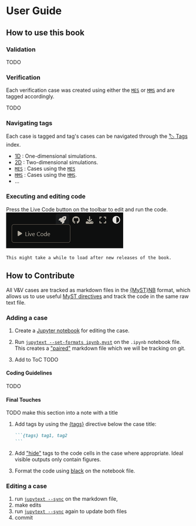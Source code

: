 # User Guide

## How to use this book

### Validation

TODO

### Verification

Each verification case was created using either the [`MES`](./verification/methods.md/#method-of-exact-solutions-mes) or [`MMS`](./verification/methods.md/#method-of-manufactured-solutions-mms) and are tagged accordingly.

TODO

### Navigating tags

Each case is tagged and tag's cases can be navigated through the [🏷 Tags](./_tags/tagsindex.md) index.

* [1D](./_tags/1d.md) : One-dimensional simulations.
* [2D](./_tags/2d.md) : Two-dimensional simulations.
* [`MES`](./_tags/mes.md) : Cases using the [`MES`](./verification/methods.md/#method-of-exact-solutions-mes)
* [`MMS`](./_tags/mms.md) : Cases using the [`MMS`](./verification/methods.md/#method-of-manufactured-solutions-mms).
* ...

### Executing and editing code

Press the Live Code button on the toolbar to edit and run the code. \
![alt text](./how_to_media/live_code_button.png)

```{note}
This might take a while to load after new releases of the book.
```

## How to Contribute

All V&V cases are tracked as markdown files in the [\{MyST\}NB](https://myst-nb.readthedocs.io/en/latest/) format, which allows
us to use useful [MyST directives](https://myst-parser.readthedocs.io/en/latest/syntax/roles-and-directives.html) and track the code in the same raw text file.

### Adding a case

1. Create a [Jupyter notebook](https://jupyter-notebook-beginner-guide.readthedocs.io/en/latest/what_is_jupyter.html) for editing the case.

2. Run [`jupytext --set-formats ipynb,myst`](https://jupytext.readthedocs.io/en/latest/using-cli.html) on the `.ipynb` notebook file. This creates a ["paired"](https://jupytext.readthedocs.io/en/latest/paired-notebooks.html) markdown file which we will be tracking on git.

3. Add to ToC TODO

#### Coding Guidelines

TODO

#### Final Touches

TODO make this section into a note with a title

1. Add tags by using the [\{tags\}](https://sphinx-tags.readthedocs.io/en/latest/quickstart.html#usage) directive below the case title:

    ``````md
    ```{tags} tag1, tag2
    ```
    ``````

2. Add ["hide"](https://myst-nb.readthedocs.io/en/latest/render/hiding.html) tags to the code cells in the case where appropriate. Ideal visible outputs only contain figures.
3. Format the code using [black](https://pypi.org/project/black/) on the notebook file.

### Editing a case

1. run [`jupytext --sync`](https://jupytext.readthedocs.io/en/latest/using-cli.html) on the markdown file,
2. make edits
3. run [`jupytext --sync`](https://jupytext.readthedocs.io/en/latest/using-cli.html) again to update both files
4. commit
